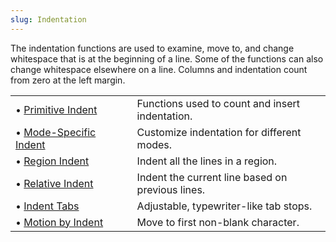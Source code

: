 ```yaml
---
slug: Indentation
---
```


The indentation functions are used to examine, move to, and change whitespace that is at the beginning of a line. Some of the functions can also change whitespace elsewhere on a line. Columns and indentation count from zero at the left margin.

|                                                    |    |                                                  |
| :------------------------------------------------- | -- | :----------------------------------------------- |
| • [Primitive Indent](Primitive-Indent)             |    | Functions used to count and insert indentation.  |
| • [Mode-Specific Indent](Mode_002dSpecific-Indent) |    | Customize indentation for different modes.       |
| • [Region Indent](Region-Indent)                   |    | Indent all the lines in a region.                |
| • [Relative Indent](Relative-Indent)               |    | Indent the current line based on previous lines. |
| • [Indent Tabs](Indent-Tabs)                       |    | Adjustable, typewriter-like tab stops.           |
| • [Motion by Indent](Motion-by-Indent)             |    | Move to first non-blank character.               |
